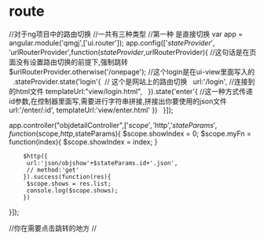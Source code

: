 # route
//对于ng项目中的路由切换
//一共有三种类型
//第一种 是直接切换
var app = angular.module('qmgj',['ui.router']);
app.config(['$stateProvider','$urlRouterProvider',function($stateProvider,$urlRouterProvider){
//这句话是在页面没有设置路由切换的前提下,强制跳转
   $urlRouterProvider.otherwise('/onepage');
   //这个login是在ui-view里面写入的
   .stateProvider.state('login'{
  // 这个是网站上的路由切换
    url:'/login',
    //连接到的html文件
    templateUrl:"view/login.html",
   }).state('enter'{
   //这一种方式传递id参数,在控制器里面写,需要进行字符串拼接,拼接出你要使用的json文件
   url:'/enter/:id',
   templateUrl:'view/enter.html'
   })
   }]);
   
   
   app.controller("objdetailController",['$scope','$http','$stateParams',function($scope,$http,$stateParams){
         $scope.showIndex = 0;
         $scope.myFn = function(index){
            $scope.showIndex = index;
         }

        $http({
         url:'json/objshow'+$stateParams.id+'.json',
         // method:'get'
        }).success(function(res){
         $scope.shows = res.list;
         console.log($scope.shows);
        })
}]);

//你在需要点击跳转的地方
//<p ui-sref="需要跳转的地方({这个是文件名的id:json文件的id})"></p>
